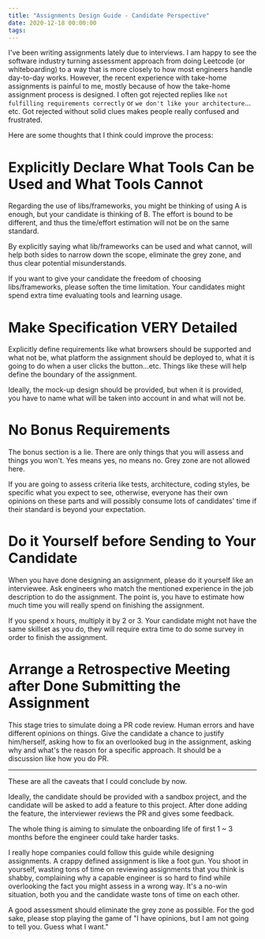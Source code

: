 ```yaml
---
title: "Assignments Design Guide - Candidate Perspective"
date: 2020-12-18 00:00:00
tags:
---
```


I've been writing assignments lately due to interviews. I am happy to see the software industry turning assessment approach from doing Leetcode (or whiteboarding) to a way that is more closely to how most engineers handle day-to-day works. However, the recent experience with take-home assignments is painful to me, mostly because of how the take-home assignment process is designed. I often got rejected replies like `not fulfilling requirements correctly` or `we don't like your architecture`... etc. Got rejected without solid clues makes people really confused and frustrated.

Here are some thoughts that I think could improve the process:

# Explicitly Declare What Tools Can be Used and What Tools Cannot
Regarding the use of libs/frameworks, you might be thinking of using A is enough, but your candidate is thinking of B. The effort is bound to be different, and thus the time/effort estimation will not be on the same standard.

By explicitly saying what lib/frameworks can be used and what cannot, will help both sides to narrow down the scope, eliminate the grey zone, and thus clear potential misunderstands.

If you want to give your candidate the freedom of choosing libs/frameworks, please soften the time limitation. Your candidates might spend extra time evaluating tools and learning usage.

# Make Specification VERY Detailed
Explicitly define requirements like what browsers should be supported and what not be, what platform the assignment should be deployed to, what it is going to do when a user clicks the button...etc. Things like these will help define the boundary of the assignment.

Ideally, the mock-up design should be provided, but when it is provided, you have to name what will be taken into account in and what will not be.

# No Bonus Requirements
The bonus section is a lie. There are only things that you will assess and things you won't. Yes means yes, no means no. Grey zone are not allowed here.

If you are going to assess criteria like tests, architecture, coding styles, be specific what you expect to see, otherwise, everyone has their own opinions on these parts and will possibly consume lots of candidates' time if their standard is beyond your expectation.

# Do it Yourself before Sending to Your Candidate
When you have done designing an assignment, please do it yourself like an interviewee. Ask engineers who match the mentioned experience in the job description to do the assignment. The point is, you have to estimate how much time you will really spend on finishing the assignment.

If you spend x hours, multiply it by 2 or 3. Your candidate might not have the same skillset as you do, they will require extra time to do some survey in order to finish the assignment.

# Arrange a Retrospective Meeting after Done Submitting the Assignment
This stage tries to simulate doing a PR code review. Human errors and have different opinions on things. Give the candidate a chance to justify him/herself, asking how to fix an overlooked bug in the assignment, asking why and what's the reason for a specific approach. It should be a discussion like how you do PR.

---

These are all the caveats that I could conclude by now.

Ideally, the candidate should be provided with a sandbox project, and the candidate will be asked to add a feature to this project. After done adding the feature, the interviewer reviews the PR and gives some feedback.

The whole thing is aiming to simulate the onboarding life of first 1 ~ 3 months before the engineer could take harder tasks.

I really hope companies could follow this guide while designing assignments. A crappy defined assignment is like a foot gun. You shoot in yourself, wasting tons of time on reviewing assignments that you think is shabby, complaining why a capable engineer is so hard to find while overlooking the fact you might assess in a wrong way. It's a no-win situation, both you and the candidate waste tons of time on each other.

A good assessment should eliminate the grey zone as possible. For the god sake, please stop playing the game of "I have opinions, but I am not going to tell you. Guess what I want."